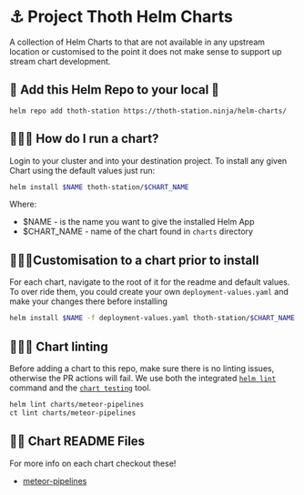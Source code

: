 # ⚓️ Project Thoth Helm Charts

A collection of Helm Charts to that are not available in any upstream location or customised to the point it does not make sense to support up stream chart development.

## 🧰 Add this Helm Repo to your local 🧰
```
helm repo add thoth-station https://thoth-station.ninja/helm-charts/ 
```

## 🏃‍♀️💨 How do I run a chart?
Login to your cluster and into your destination project. To install any given Chart using the default values just run:

```bash
helm install $NAME thoth-station/$CHART_NAME
```
Where:
* $NAME - is the name you want to give the installed Helm App
* $CHART_NAME - name of the chart found in `charts` directory


## 🏃‍♂️💨Customisation to a chart prior to install
For each chart, navigate to the root of it for the readme and default values. To over ride them, you could create your own `deployment-values.yaml` and make your changes there before installing

```bash
helm install $NAME -f deployment-values.yaml thoth-station/$CHART_NAME
```

## 🏃‍♂️💨 Chart linting

Before adding a chart to this repo, make sure there is no linting issues, otherwise the PR actions will fail. 
We use both the integrated [`helm lint`](https://helm.sh/docs/helm/helm_lint/) command and the [`chart testing`](https://github.com/helm/chart-testing/blob/master/doc/ct_lint.md) tool.

```bash
helm lint charts/meteor-pipelines
ct lint charts/meteor-pipelines
```

## 👩‍🏫 Chart README Files
For more info on each chart checkout these!
* [meteor-pipelines](/charts/meteor-pipelines)